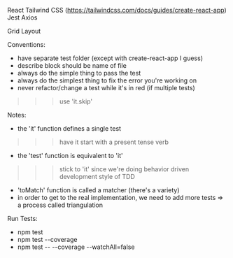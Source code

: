 React 
Tailwind CSS (https://tailwindcss.com/docs/guides/create-react-app)
Jest
Axios

Grid Layout


Conventions:
- have separate test folder (except with create-react-app I guess)
- describe block should be name of file
- always do the simple thing to pass the test
- always do the simplest thing to fix the error you're working on
- never refactor/change a test while it's in red (if multiple tests)
>>> use 'it.skip'


Notes:
- the 'it' function defines a single test
>>> have it start with a present tense verb
- the 'test' function is equivalent to 'it'
>>> stick to 'it' since we're doing behavior driven development style of TDD
- 'toMatch' function is called a matcher (there's a variety)
- in order to get to the real implementation, we need to add more tests => a process called triangulation







Run Tests:
- npm test
- npm test --coverage
- npm test -- --coverage --watchAll=false
